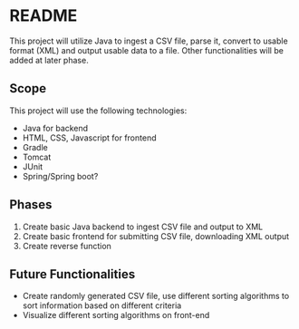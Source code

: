 # README

This project will utilize Java to ingest a CSV file, parse it, convert to usable format (XML) and output usable data to a file. Other functionalities will be added at later phase.

## Scope

This project will use the following technologies:
- Java for backend
- HTML, CSS, Javascript for frontend
- Gradle 
- Tomcat
- JUnit
- Spring/Spring boot?

## Phases

1. Create basic Java backend to ingest CSV file and output to XML
2. Create basic frontend for submitting CSV file, downloading XML output
3. Create reverse function

## Future Functionalities

- Create randomly generated CSV file, use different sorting algorithms to sort information based on different criteria
- Visualize different sorting algorithms on front-end